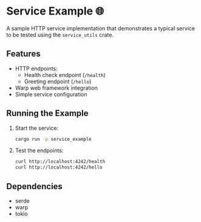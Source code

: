 # Service Example 🌐

A sample HTTP service implementation that demonstrates a typical service to be tested using the `service_utils` crate.

## Features

- HTTP endpoints:
  - Health check endpoint (`/health`)
  - Greeting endpoint (`/hello`)
- Warp web framework integration
- Simple service configuration


## Running the Example

1. Start the service:
   ```bash
   cargo run -p service_example
   ```
2. Test the endpoints:
   ```bash
   curl http://localhost:4242/health
   curl http://localhost:4242/hello
   ```

## Dependencies
- serde 
- warp 
- tokio
